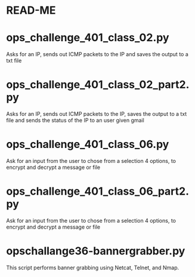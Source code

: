 # **READ-ME**

# ops_challenge_401_class_02.py
Asks for an IP, sends out ICMP packets to the IP and saves the output to a txt file

# ops_challenge_401_class_02_part2.py
Asks for an IP, sends out ICMP packets to the IP, saves the output to a txt file and sends the status of the IP to an user given gmail

# ops_challenge_401_class_06.py
Ask for an input from the user to chose from a selection 4 options, to encrypt and decrypt a message or file

# ops_challenge_401_class_06_part2.py
Ask for an input from the user to chose from a selection 4 options, to encrypt and decrypt a message or file

# opschallange36-bannergrabber.py
This script performs banner grabbing using Netcat, Telnet, and Nmap.
